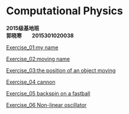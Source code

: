  # Computational Physics
__2015级基地班__       
__郭晓寒__       
__2015301020038__  

[Exercise_01:my name](https://github.com/handongyue/compuation_physics_N2015301020038/blob/master/Guoxiaohan.py)

[Exercise_02:moving name](https://github.com/handongyue/compuation_physics_N2015301020038/blob/master/move.py)

[Exercise_03:the position of an object moving](https://github.com/handongyue/compuation_physics_N2015301020038/blob/master/Exercise_03%20:%20The%20position%20of%20an%20object%20moving%20.md)

[Exercise_04 cannon](https://www.zybuluo.com/handongyue/note/882128)

[Exercise_05 backspin on a fastball](https://github.com/handongyue/compuation_physics_N2015301020038/blob/master/exercise%2005.py)

[Exercise_06 Non-linear oscillator](https://www.zybuluo.com/handongyue/note/939270)
